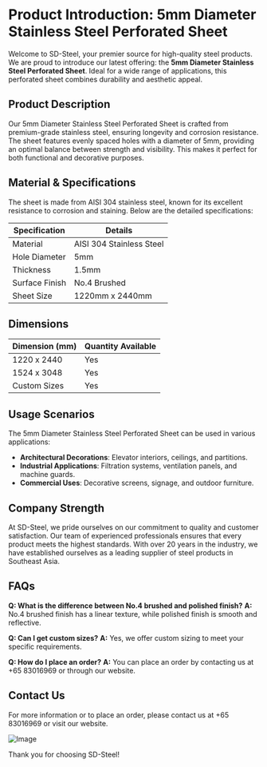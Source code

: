 # Product Introduction: 5mm Diameter Stainless Steel Perforated Sheet

Welcome to SD-Steel, your premier source for high-quality steel products. We are proud to introduce our latest offering: the **5mm Diameter Stainless Steel Perforated Sheet**. Ideal for a wide range of applications, this perforated sheet combines durability and aesthetic appeal.

## Product Description
Our 5mm Diameter Stainless Steel Perforated Sheet is crafted from premium-grade stainless steel, ensuring longevity and corrosion resistance. The sheet features evenly spaced holes with a diameter of 5mm, providing an optimal balance between strength and visibility. This makes it perfect for both functional and decorative purposes.

## Material & Specifications
The sheet is made from AISI 304 stainless steel, known for its excellent resistance to corrosion and staining. Below are the detailed specifications:

| Specification | Details |
|---------------|---------|
| Material      | AISI 304 Stainless Steel |
| Hole Diameter | 5mm     |
| Thickness     | 1.5mm   |
| Surface Finish| No.4 Brushed |
| Sheet Size    | 1220mm x 2440mm |

## Dimensions
| Dimension (mm) | Quantity Available |
|----------------|--------------------|
| 1220 x 2440    | Yes                |
| 1524 x 3048    | Yes                |
| Custom Sizes   | Yes                |

## Usage Scenarios
The 5mm Diameter Stainless Steel Perforated Sheet can be used in various applications:
- **Architectural Decorations**: Elevator interiors, ceilings, and partitions.
- **Industrial Applications**: Filtration systems, ventilation panels, and machine guards.
- **Commercial Uses**: Decorative screens, signage, and outdoor furniture.

## Company Strength
At SD-Steel, we pride ourselves on our commitment to quality and customer satisfaction. Our team of experienced professionals ensures that every product meets the highest standards. With over 20 years in the industry, we have established ourselves as a leading supplier of steel products in Southeast Asia.

## FAQs
**Q: What is the difference between No.4 brushed and polished finish?**
**A:** No.4 brushed finish has a linear texture, while polished finish is smooth and reflective.

**Q: Can I get custom sizes?**
**A:** Yes, we offer custom sizing to meet your specific requirements.

**Q: How do I place an order?**
**A:** You can place an order by contacting us at +65 83016969 or through our website.

## Contact Us
For more information or to place an order, please contact us at +65 83016969 or visit our website.

![Image](https://github.com/user-attachments/assets/2567258e-e124-4816-932d-1809bd27ef0b)

Thank you for choosing SD-Steel!